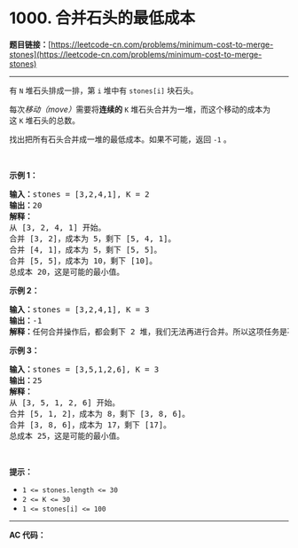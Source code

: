 # 1000. 合并石头的最低成本

**题目链接：**[https://leetcode-cn.com/problems/minimum-cost-to-merge-stones](https://leetcode-cn.com/problems/minimum-cost-to-merge-stones)

---

<div class="content__1Y2H">
 <div class="notranslate">
  <p>有 <code>N</code> 堆石头排成一排，第 <code>i</code> 堆中有&nbsp;<code>stones[i]</code>&nbsp;块石头。</p> 
  <p>每次<em>移动（move）</em>需要将<strong>连续的</strong>&nbsp;<code>K</code>&nbsp;堆石头合并为一堆，而这个移动的成本为这&nbsp;<code>K</code>&nbsp;堆石头的总数。</p> 
  <p>找出把所有石头合并成一堆的最低成本。如果不可能，返回 <code>-1</code> 。</p> 
  <p>&nbsp;</p> 
  <p><strong>示例 1：</strong></p> 
  <pre class="language-text"><strong>输入：</strong>stones = [3,2,4,1], K = 2
<strong>输出：</strong>20
<strong>解释：</strong>
从 [3, 2, 4, 1] 开始。
合并 [3, 2]，成本为 5，剩下 [5, 4, 1]。
合并 [4, 1]，成本为 5，剩下 [5, 5]。
合并 [5, 5]，成本为 10，剩下 [10]。
总成本 20，这是可能的最小值。
</pre> 
  <p><strong>示例 2：</strong></p> 
  <pre class="language-text"><strong>输入：</strong>stones = [3,2,4,1], K = 3
<strong>输出：</strong>-1
<strong>解释：</strong>任何合并操作后，都会剩下 2 堆，我们无法再进行合并。所以这项任务是不可能完成的。.
</pre> 
  <p><strong>示例 3：</strong></p> 
  <pre class="language-text"><strong>输入：</strong>stones = [3,5,1,2,6], K = 3
<strong>输出：</strong>25
<strong>解释：</strong>
从 [3, 5, 1, 2, 6] 开始。
合并 [5, 1, 2]，成本为 8，剩下 [3, 8, 6]。
合并 [3, 8, 6]，成本为 17，剩下 [17]。
总成本 25，这是可能的最小值。
</pre> 
  <p>&nbsp;</p> 
  <p><strong>提示：</strong></p> 
  <ul> 
   <li><code>1 &lt;= stones.length &lt;= 30</code></li> 
   <li><code>2 &lt;= K &lt;= 30</code></li> 
   <li><code>1 &lt;= stones[i] &lt;= 100</code></li> 
  </ul> 
 </div>
</div>

---

**AC 代码：**

```java

```